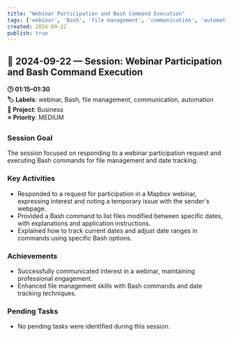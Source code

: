```yaml
---
title: "Webinar Participation and Bash Command Execution"
tags: ['webinar', 'Bash', 'file management', 'communication', 'automation']
created: 2024-09-22
publish: true
---
```


## 📅 2024-09-22 — Session: Webinar Participation and Bash Command Execution

**🕒 01:15–01:30**  
**🏷️ Labels**: webinar, Bash, file management, communication, automation  
**📂 Project**: Business  
**⭐ Priority**: MEDIUM  


### Session Goal
The session focused on responding to a webinar participation request and executing Bash commands for file management and date tracking.

### Key Activities
- Responded to a request for participation in a Mapbox webinar, expressing interest and noting a temporary issue with the sender's webpage.
- Provided a Bash command to list files modified between specific dates, with explanations and application instructions.
- Explained how to track current dates and adjust date ranges in commands using specific Bash options.

### Achievements
- Successfully communicated interest in a webinar, maintaining professional engagement.
- Enhanced file management skills with Bash commands and date tracking techniques.

### Pending Tasks
- No pending tasks were identified during this session.
